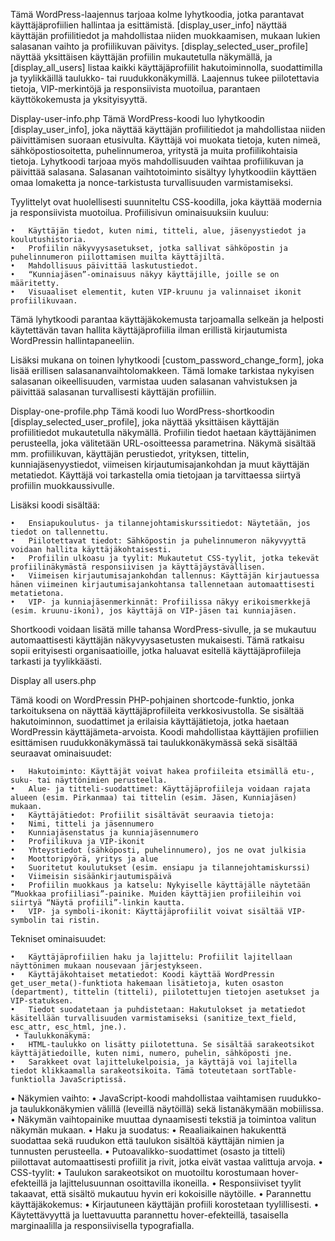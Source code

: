 Tämä WordPress-laajennus tarjoaa kolme lyhytkoodia, jotka parantavat käyttäjäprofiilien hallintaa ja esittämistä. [display_user_info] näyttää käyttäjän profiilitiedot ja mahdollistaa niiden muokkaamisen, mukaan lukien salasanan vaihto ja profiilikuvan päivitys. [display_selected_user_profile] näyttää yksittäisen käyttäjän profiilin mukautetulla näkymällä, ja [display_all_users] listaa kaikki käyttäjäprofiilit hakutoiminnolla, suodattimilla ja tyylikkäillä taulukko- tai ruudukkonäkymillä. Laajennus tukee piilotettavia tietoja, VIP-merkintöjä ja responsiivista muotoilua, parantaen käyttökokemusta ja yksityisyyttä.

Display-user-info.php
Tämä WordPress-koodi luo lyhytkoodin [display_user_info], joka näyttää käyttäjän profiilitiedot ja mahdollistaa niiden päivittämisen suoraan etusivulta. Käyttäjä voi muokata tietoja, kuten nimeä, sähköpostiosoitetta, puhelinnumeroa, yritystä ja muita profiilikohtaisia tietoja. Lyhytkoodi tarjoaa myös mahdollisuuden vaihtaa profiilikuvan ja päivittää salasana. Salasanan vaihtotoiminto sisältyy lyhytkoodiin käyttäen omaa lomaketta ja nonce-tarkistusta turvallisuuden varmistamiseksi.

Tyylittelyt ovat huolellisesti suunniteltu CSS-koodilla, joka käyttää modernia ja responsiivista muotoilua. Profiilisivun ominaisuuksiin kuuluu:

    •	Käyttäjän tiedot, kuten nimi, titteli, alue, jäsenyystiedot ja koulutushistoria.
    •	Profiilin näkyvyysasetukset, jotka sallivat sähköpostin ja puhelinnumeron piilottamisen muilta käyttäjiltä.
    •	Mahdollisuus päivittää laskutustiedot.
    •	“Kunniajäsen”-ominaisuus näkyy käyttäjille, joille se on määritetty.
    •	Visuaaliset elementit, kuten VIP-kruunu ja valinnaiset ikonit profiilikuvaan.

Tämä lyhytkoodi parantaa käyttäjäkokemusta tarjoamalla selkeän ja helposti käytettävän tavan hallita käyttäjäprofiilia ilman erillistä kirjautumista WordPressin hallintapaneeliin.

Lisäksi mukana on toinen lyhytkoodi [custom_password_change_form], joka lisää erillisen salasananvaihtolomakkeen. Tämä lomake tarkistaa nykyisen salasanan oikeellisuuden, varmistaa uuden salasanan vahvistuksen ja päivittää salasanan turvallisesti käyttäjän profiiliin.

Display-one-profile.php
Tämä koodi luo WordPress-shortkoodin [display_selected_user_profile], joka näyttää yksittäisen käyttäjän profiilitiedot mukautetulla näkymällä. Profiilin tiedot haetaan käyttäjänimen perusteella, joka välitetään URL-osoitteessa parametrina. Näkymä sisältää mm. profiilikuvan, käyttäjän perustiedot, yrityksen, tittelin, kunniajäsenyystiedot, viimeisen kirjautumisajankohdan ja muut käyttäjän metatiedot. Käyttäjä voi tarkastella omia tietojaan ja tarvittaessa siirtyä profiilin muokkaussivulle.

Lisäksi koodi sisältää:

    •	Ensiapukoulutus- ja tilannejohtamiskurssitiedot: Näytetään, jos tiedot on tallennettu.
    •	Piilotettavat tiedot: Sähköpostin ja puhelinnumeron näkyvyyttä voidaan hallita käyttäjäkohtaisesti.
    •	Profiilin ulkoasu ja tyylit: Mukautetut CSS-tyylit, jotka tekevät profiilinäkymästä responsiivisen ja käyttäjäystävällisen.
    •	Viimeisen kirjautumisajankohdan tallennus: Käyttäjän kirjautuessa hänen viimeinen kirjautumisajankohtansa tallennetaan automaattisesti metatietona.
    •	VIP- ja kunniajäsenmerkinnät: Profiilissa näkyy erikoismerkkejä (esim. kruunu-ikoni), jos käyttäjä on VIP-jäsen tai kunniajäsen.

Shortkoodi voidaan lisätä mille tahansa WordPress-sivulle, ja se mukautuu automaattisesti käyttäjän näkyvyysasetusten mukaisesti. Tämä ratkaisu sopii erityisesti organisaatioille, jotka haluavat esitellä käyttäjäprofiileja tarkasti ja tyylikkäästi.

Display all users.php

Tämä koodi on WordPressin PHP-pohjainen shortcode-funktio, jonka tarkoituksena on näyttää käyttäjäprofiileita verkkosivustolla. Se sisältää hakutoiminnon, suodattimet ja erilaisia käyttäjätietoja, jotka haetaan WordPressin käyttäjämeta-arvoista. Koodi mahdollistaa käyttäjien profiilien esittämisen ruudukkonäkymässä tai taulukkonäkymässä sekä sisältää seuraavat ominaisuudet:

    •	Hakutoiminto: Käyttäjät voivat hakea profiileita etsimällä etu-, suku- tai näyttönimien perusteella.
    •	Alue- ja titteli-suodattimet: Käyttäjäprofiileja voidaan rajata alueen (esim. Pirkanmaa) tai tittelin (esim. Jäsen, Kunniajäsen) mukaan.
    •	Käyttäjätiedot: Profiilit sisältävät seuraavia tietoja:
    •	Nimi, titteli ja jäsennumero
    •	Kunniajäsenstatus ja kunniajäsennumero
    •	Profiilikuva ja VIP-ikonit
    •	Yhteystiedot (sähköposti, puhelinnumero), jos ne ovat julkisia
    •	Moottoripyörä, yritys ja alue
    •	Suoritetut koulutukset (esim. ensiapu ja tilannejohtamiskurssi)
    •	Viimeisin sisäänkirjautumispäivä
    •	Profiilin muokkaus ja katselu: Nykyiselle käyttäjälle näytetään “Muokkaa profiiliasi”-painike. Muiden käyttäjien profiileihin voi siirtyä “Näytä profiili”-linkin kautta.
    •	VIP- ja symboli-ikonit: Käyttäjäprofiilit voivat sisältää VIP-symbolin tai ristin.

Tekniset ominaisuudet:

    •	Käyttäjäprofiilien haku ja lajittelu: Profiilit lajitellaan näyttönimen mukaan nousevaan järjestykseen.
    •	Käyttäjäkohtaiset metatiedot: Koodi käyttää WordPressin get_user_meta()-funktiota hakemaan lisätietoja, kuten osaston (department), tittelin (titteli), piilotettujen tietojen asetukset ja VIP-statuksen.
    •	Tiedot suodatetaan ja puhdistetaan: Hakutulokset ja metatiedot käsitellään turvallisuuden varmistamiseksi (sanitize_text_field, esc_attr, esc_html, jne.).
     • Taulukkonäkymä:
    •	HTML-taulukko on lisätty piilotettuna. Se sisältää sarakeotsikot käyttäjätiedoille, kuten nimi, numero, puhelin, sähköposti jne.
    •	Sarakkeet ovat lajittelukelpoisia, ja käyttäjä voi lajitella tiedot klikkaamalla sarakeotsikoita. Tämä toteutetaan sortTable-funktiolla JavaScriptissä.

• Näkymien vaihto:
• JavaScript-koodi mahdollistaa vaihtamisen ruudukko- ja taulukkonäkymien välillä (leveillä näytöillä) sekä listanäkymään mobiilissa.
• Näkymän vaihtopainike muuttaa dynaamisesti tekstiä ja toimintoa valitun näkymän mukaan.
• Haku ja suodatus:
• Reaaliaikainen hakukenttä suodattaa sekä ruudukon että taulukon sisältöä käyttäjän nimien ja tunnusten perusteella.
• Putoavalikko-suodattimet (osasto ja titteli) piilottavat automaattisesti profiilit ja rivit, jotka eivät vastaa valittuja arvoja.
• CSS-tyylit:
• Taulukon sarakeotsikot on muotoiltu korostumaan hover-efekteillä ja lajittelusuunnan osoittavilla ikoneilla.
• Responsiiviset tyylit takaavat, että sisältö mukautuu hyvin eri kokoisille näytöille.
• Parannettu käyttäjäkokemus:
• Kirjautuneen käyttäjän profiili korostetaan tyylillisesti.
• Käytettävyyttä ja luettavuutta parannettu hover-efekteillä, tasaisella marginaalilla ja responsiivisella typografialla.
